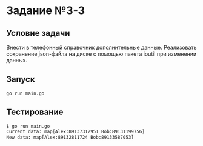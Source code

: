 # Задание №3-3

## Условие задачи

Внести в телефонный справочник дополнительные данные. Реализовать сохранение json-файла на диске с помощью пакета ioutil при изменении данных.

## Запуск

```bash
go run main.go
```

## Тестирование

```bash
$ go run main.go
Current data: map[Alex:89137312951 Bob:89131199756]
New data: map[Alex:89132811724 Bob:89133587053]
```
